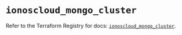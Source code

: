 # `ionoscloud_mongo_cluster`

Refer to the Terraform Registry for docs: [`ionoscloud_mongo_cluster`](https://registry.terraform.io/providers/ionos-cloud/ionoscloud/6.4.18/docs/resources/mongo_cluster).
